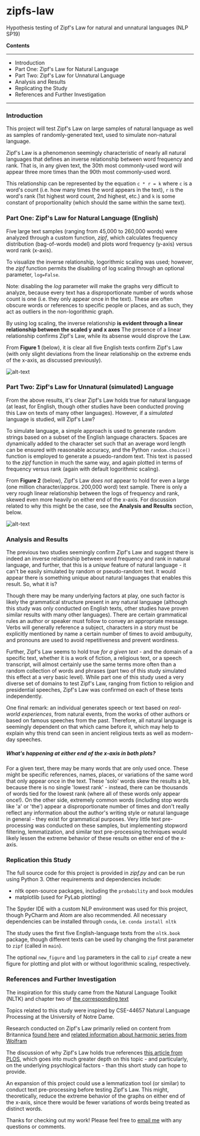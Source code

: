 # zipfs-law
Hypothesis testing of Zipf's Law for natural and unnatural languages (NLP SP19)

**Contents**

_____

* Introduction
* Part One: Zipf's Law for Natural Language
* Part Two: Zipf's Law for Unnatural Language
* Analysis and Results
* Replicating the Study
* References and Further Investigation

_____



### Introduction

This project will test Zipf's Law on large samples of natural language as well
as samples of randomly-generated text, used to simulate non-natural language.

Zipf's Law is a phenomenon seemingly characteristic of nearly all natural
languages that defines an inverse relationship between word frequency and rank. 
That is, in any given text, the 30th most commonly-used word will appear
three more times than the 90th most commonly-used word.

This relationship can be represented by the equation ``c * r = k`` where ``c`` is
a word's count (i.e. how many times the word appears in the text), ``r`` is the
word's rank (1st highest word count, 2nd highest, etc.) and ``k`` is some constant
of proportionality (which should the same within the same text).



### Part One: Zipf's Law for Natural Language (English)

Five large text samples (ranging from 45,000 to 260,000 words) were analyzed
through a custom function, _zipf_, which calculates frequency distribution
(bag-of-words model) and plots word frequency (y-axis) versus word rank (x-axis).

To visualize the inverse relationship, logorithmic scaling was used; however,
the _zipf_ function permits the disabiling of log scaling through an optional parameter, `log=False`.

Note: disabling the _log_ parameter will make the graphs very
difficult to analyze, because every text has a disproportionate number of words
whose count is one (i.e. they only appear once in the text). These are often obscure
words or references to specific people or places, and as such, they act as outliers
in the non-logorithmic graph. 

By using log scaling, the inverse relationship **is evident through a linear relationship between the scaled y and x axes**
The presence of a linear relationship confirms Zipf's Law, while its absense would disprove the Law.

From **Figure 1** (below), it is clear all five English texts confirm Zipf's Law
(with only slight deviations from the linear relationship on the extreme ends of
the x-axis, as discussed previously).

![alt-text](https://github.com/scattana/zipfs-law/blob/master/fig2.png "Figure 1: Zipf's Law for Natural Language Samples")

### Part Two: Zipf's Law for Unnatural (simulated) Language

From the above results, it's clear Zipf's Law holds true for natural language
(at least, for English, though other studies have been conducted proving this Law
on texts of many other languages). However, if a _simulated_ language is studied,
will Zipf's Law?

To simulate language, a simple approach is used to generate random strings based
on a subset of the English language characters. Spaces are dynamically added to the
character set such that an average word length can be ensured with reasonable accuracy,
and the Python `random.choice()` function is employed to generate a psuedo-random
text. This text is passed to the _zipf_ function in much the same way, and again
plotted in terms of frequency versus rank (again with default logorithmic scaling).

From **Figure 2** (below), Zipf's Law _does not_ appear to hold for even a large
(one million character/approx. 200,000 word) text sample. There is only a very rough
linear relationship between the logs of frequency and rank, skewed even more heavily
on either end of the x-axis. For discussion related to why this might be the case,
see the **Analysis and Results** section, below.

![alt-text](https://github.com/scattana/zipfs-law/blob/master/fig1.png "Figure 2: Zipf's Law for Non-Natural Language Samples")

### Analysis and Results

The previous two studies seemingly confirm Zipf's Law and suggest there is indeed
an inverse relationship between word frequency and rank in natural language, and further,
that this is a _unique_ feature of natural language - it can't be easily simulated by
random or pseudo-random text. It would appear there is something unique about natural
languages that enables this result. So, what it is?

Though there may be many underlying factors at play, one such factor is likely the
grammatical structure present in any natural language (although this study was only conducted
on English texts, other studies have proven similar results with many other languages). There
are certain grammatical rules an author or speaker must follow to convey an appropriate message.
Verbs will generally reference a subject, characters in a story must be explicitly mentioned
by name a certain number of times to avoid ambuguity, and pronouns are used to avoid repetitiveness
and prevent wordiness. 

Further, Zipf's Law seems to hold true _for a given text_ - and the domain of a specific text,
whether it is a work of fiction, a religious text, or a speech transcript, will almost certainly
use the same terms more often than a random collection of words and phrases (part two of this study
simulated this effect at a very basic level). While part one of this study used a very diverse set
of domains to test Zipf's Law, ranging from fiction to religion and presidential speeches, Zipf's
Law was confirmed on each of these texts independently.

One final remark: an individual generates speech or text based on _real-world experiences_, from
natural events, from the works of other authors or based on famous speeches from the past. Therefore,
all natural language is seemingly dependent on that which came before it, which may help to explain
why this trend can seen in ancient religious texts as well as modern-day speeches.



##### What's happening at either end of the x-axis in both plots?

For a given text, there may be many words that are only used once. These might be
specific references, names, places, or variations of the same word that only appear
once in the text. These 'solo' words skew the results a bit, because there is no single
'lowest rank' - instead, there can be thousands of words tied for the lowest rank
(where all of these words only appear once!). On the other side, extremely common
words (including stop words like 'a' or 'the') appear a disproportionate number of times
and don't really reflect any information about the author's writing style or natural
language in general - they exist for grammatical purposes. Very little text pre-processing
was conducted on these samples, but implementing stopword filtering, lemmatization,
and similar text pre-processing techniques would likely lessen the extreme behavior of
these results on either end of the x-axis.


### Replication this Study

The full source code for this project is provided in _zipf.py_ and can be run
using Python 3. Other requirements and dependencies include:
* nltk open-source packages, including the `probability` and `book` modules
* matplotlib (used for PyLab plotting)

The Spyder IDE with a custom NLP environment was used for this project, though
PyCharm and Atom are also recommended. All necessary dependencies can be installed
through `conda`, i.e. `conda install nltk`

The study uses the first five English-language texts from the `nltk.book` package,
though different texts can be used by changing the first parameter to `zipf` (called
in `main`).

The optional `new_figure` and `log` parameters in the call to `zipf` create a new figure
for plotting and plot with or without logorithmic scaling, respectively.


### References and Further Investigation

The inspiration for this study came from the Natural Language Toolkit (NLTK) and 
chapter two of [the corresponding text](https://www.nltk.org/book)

Topics related to this study were inspired by CSE-44657 Natural Language Processing
at the University of Notre Dame.

Research conducted on Zipf's Law primarily relied on content from Britannica
[found here](https://www.britannica.com/topic/Zipfs-law) and [related information
about harmonic series from Wolfram](http://mathworld.wolfram.com/ZipfsLaw.html)

The discussion of why Zipf's Law holds true references [this article from PLOS](https://journals.plos.org/ploscompbiol/article?id=10.1371/journal.pcbi.1005110),
which goes into much greater depth on this topic - and particularly, on the underlying psychlogical factors - than this short study
can hope to provide.

An expansion of this project could use a lemmatization tool (or similar) to conduct
text pre-processing before testing Zipf's Law. This might, theoretically, reduce
the extreme behavior of the graphs on either end of the x-axis, since there would be
fewer variations of words being treated as distinct words.

Thanks for checking out my work! Please feel free to [email me](scattana@nd.edu) with any questions
or comments.



